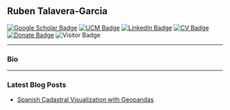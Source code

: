 ## Ruben Talavera-Garcia

[![Google Scholar Badge](https://img.shields.io/badge/Google-Scholar-lightgrey)](https://scholar.google.com/citations?user=3QOiyqUAAAAJ&hl=es)
[![UCM Badge](https://img.shields.io/badge/UCM-tGIS-orange)](https://www.ucm.es/tgis)
[![LinkedIn Badge](https://img.shields.io/badge/My-LinkedIn-blue)](https://www.linkedin.com/in/qiushengwu)
[![CV Badge](https://img.shields.io/badge/My-CV-critical)](https://www.rtalaverag.com/cv/)
[![Donate Badge](https://img.shields.io/badge/Donate-Buy%20me%20a%20coffee-yellowgreen.svg)](https://www.buymeacoffee.com/rtalaverag)
![Visitor Badge](https://visitor-badge.laobi.icu/badge?page_id=rtalaverag.rtalaverag)

---

### Bio

---

### Latest Blog Posts

<!-- HASHNODE:START -->
- [Spanish Cadastral Visualization with Geopandas](https://www.rtalaverag.com/posts/2021/05/blog-post-buildings/)
<!-- HASHNODE:END -->
